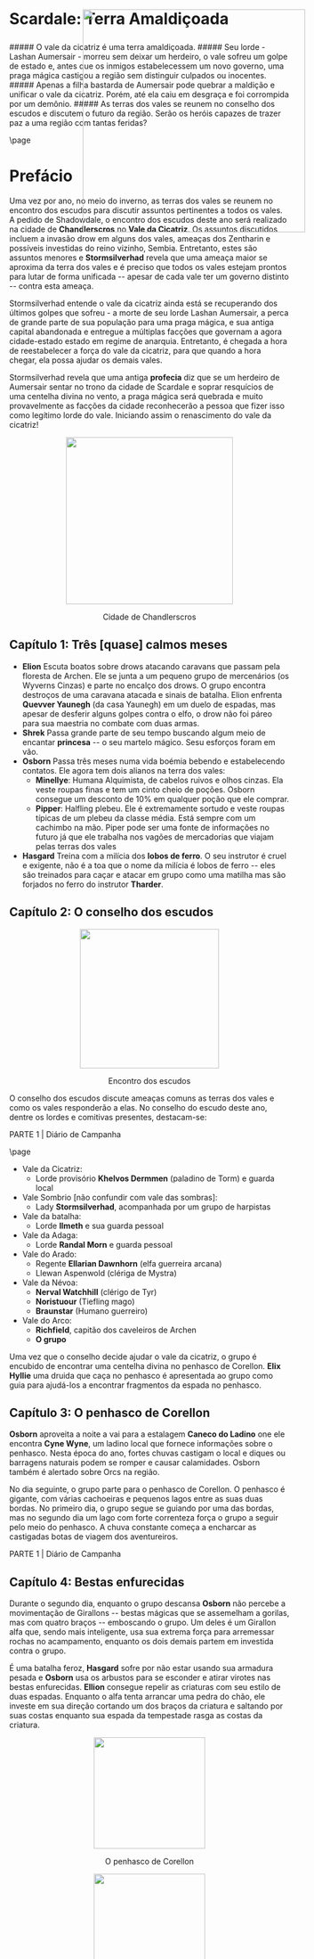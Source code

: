 <style>
  .phb#p1{ text-align:center; }
  .phb#p1:after{ display:none; }
</style>

<div style='margin-top:450px;'></div>

# Scardale: Terra Amaldiçoada

<div style='margin-top:25px'></div>
<div class='wide'>
##### O vale da cicatriz é uma terra amaldiçoada.
##### Seu lorde - Lashan Aumersair - morreu sem deixar um herdeiro, o vale sofreu um golpe de estado e, antes que os inmigos estabelecessem um novo governo, uma praga mágica castigou a região sem distinguir culpados ou inocentes. 
##### Apenas a filha bastarda de Aumersair pode quebrar a maldição e unificar o vale da cicatriz. Porém, até ela caiu em desgraça e foi corrompida por um demônio.
##### As terras dos vales se reunem no conselho dos escudos e discutem o futuro da região. Serão os heróis capazes de trazer paz a uma região com tantas feridas?

</div>

<img src='https://i.pinimg.com/564x/85/f7/17/85f717bdddc29b9791da049c13550e6f.jpg' 
  style='position:absolute; top:500px; right:200px; width:400px' />





\page

# Prefácio

Uma vez por ano, no meio do inverno, as terras dos vales se reunem no encontro dos escudos para discutir assuntos pertinentes a todos os vales. 
A pedido de Shadowdale, o encontro dos escudos deste ano será realizado na cidade de **Chandlerscros** no **Vale da Cicatriz**. Os assuntos discutidos incluem a invasão drow em alguns dos vales, ameaças dos Zentharin e possíveis investidas do reino vizinho, Sembia. Entretanto, estes são assuntos menores e **Stormsilverhad** revela que uma ameaça maior se aproxima da terra dos vales e é preciso que todos os vales estejam prontos para lutar de forma unificada -- apesar de cada vale ter um governo distinto -- contra esta ameaça.

Stormsilverhad entende o vale da cicatriz ainda está se recuperando dos últimos golpes que sofreu - a morte de seu lorde Lashan Aumersair, a perca de grande parte de sua população para uma praga mágica, e sua antiga capital abandonada e entregue a múltiplas facções que governam a agora cidade-estado estado em regime de anarquia. Entretanto, é chegada a hora de reestabelecer a força do vale da cicatriz, para que quando a hora chegar, ela possa ajudar os demais vales.

Stormsilverhad revela que uma antiga **profecia** diz que se um herdeiro de Aumersair sentar no trono da cidade de Scardale e soprar resquícios de uma centelha divina no vento, a praga mágica será quebrada e muito provavelmente as facções da cidade reconhecerão a pessoa que fizer isso como legítimo lorde do vale. Iniciando assim o renascimento do vale da cicatriz!

<div style="text-align: center">
  <img 
    src='https://i.pinimg.com/564x/0a/e7/8c/0ae78cf33911faa82f4d5835239d9ea6.jpg' 
    style='width:300px' />
    <p>Cidade de Chandlerscros</p>
</div>

## Capítulo 1: Três [quase] calmos meses

* **Elion** Escuta boatos sobre drows atacando caravans que passam pela floresta de Archen. Ele se junta a um pequeno grupo de mercenários  (os Wyverns Cinzas) e parte no encalço dos drows. O grupo encontra destroços de uma caravana atacada e sinais de batalha. Elion enfrenta **Quevver Yaunegh** (da casa Yaunegh) em um duelo de espadas, mas apesar de desferir alguns golpes contra o elfo, o drow não foi páreo para sua maestria no combate com duas armas. 
* **Shrek** Passa grande parte de seu tempo buscando algum meio de encantar **princesa** -- o seu martelo mágico. Sesu esforços foram em vão.
* **Osborn** Passa três meses numa vida boémia bebendo e estabelecendo contatos. Ele agora tem dois alianos na terra dos vales:
	* **Minellye**: Humana Alquimista, de cabelos ruivos e olhos cinzas. Ela veste roupas finas e tem um cinto cheio de poções. Osborn consegue um desconto de 10% em qualquer poção que ele comprar.
	* **Pipper**: Halfling plebeu. Ele é extremamente sortudo e veste roupas típicas de um plebeu da classe média. Está sempre com um cachimbo na mão. Piper pode ser uma fonte de informações no futuro já que ele trabalha nos vagões de mercadorias que viajam pelas terras dos vales
* **Hasgard** Treina com a milícia dos **lobos de ferro**. O seu instrutor é cruel e exigente, não é a toa que o nome da milícia é lobos de ferro -- eles são treinados para caçar e atacar em grupo como uma matilha mas são forjados no ferro do instrutor **Tharder**.

## Capítulo 2: O conselho dos escudos

<div style="text-align: center">
  <img 
    src='https://i.pinimg.com/564x/c2/15/d4/c215d46021bd7d7045a38bcaa470215e.jpg' 
    style='width:250px' />
    <p>Encontro dos escudos</p>
</div>

O conselho dos escudos discute ameaças comuns as terras dos vales e como os vales responderão a elas. No conselho do escudo deste ano, dentre os lordes e comitivas presentes, destacam-se:


<div class='pageNumber auto'></div>
<div class='footnote'>PARTE 1 | Diário de Campanha</div>

\page

* Vale da Cicatriz:  
	* Lorde provisório **Khelvos Dermmen** (paladino de Torm) e guarda local
* Vale Sombrio [não confundir com vale das sombras]: 
	* Lady **Stormsilverhad**, acompanhada por um grupo de harpistas
* Vale da batalha: 
	* Lorde **Ilmeth** e sua guarda pessoal
* Vale da Adaga: 
	* Lorde **Randal Morn** e guarda pessoal
* Vale do Arado: 
	* Regente **Ellarian Dawnhorn** (elfa guerreira arcana)
	* Llewan Aspenwold (clériga de Mystra)
* Vale da Névoa: 
	* **Nerval Watchhill** (clérigo de Tyr)
	* **Noristuour** (Tiefling mago)
	* **Braunstar** (Humano guerreiro)
* Vale do Arco: 
	* **Richfield**, capitão dos caveleiros de Archen
    * **O grupo**

Uma vez que o conselho decide ajudar o vale da cicatriz, o grupo é encubido de encontrar uma centelha divina no penhasco de Corellon. **Elix Hyllie** uma druida que caça no penhasco é apresentada ao grupo como guia para ajudá-los a encontrar fragmentos da espada no penhasco.




## Capítulo 3: O penhasco de Corellon

**Osborn** aproveita a noite a vai para a estalagem **Caneco do Ladino** one ele encontra **Cyne Wyne**, um ladino local que fornece informações sobre o penhasco. Nesta época do ano, fortes chuvas castigam o local e diques ou barragens naturais podem se romper e causar calamidades. Osborn também é alertado sobre Orcs na região.

No dia seguinte, o grupo parte para o penhasco de Corellon. O penhasco é gigante, com várias cachoeiras e pequenos lagos entre as suas duas bordas. No primeiro dia, o grupo segue se guiando por uma das bordas, mas no segundo dia um lago com forte correnteza força o grupo a seguir pelo meio do penhasco. A chuva constante começa a encharcar as castigadas botas de viagem dos aventureiros.


<div class='pageNumber auto'></div>
<div class='footnote'>PARTE 1 | Diário de Campanha</div>



## Capítulo 4: Bestas enfurecidas

Durante o segundo dia, enquanto o grupo descansa **Osborn** não percebe a movimentação de Girallons -- bestas mágicas que se assemelham a gorilas, mas com quatro braços -- emboscando o grupo. Um deles é um Girallon alfa que, sendo mais inteligente, usa sua extrema força para arremessar rochas no acampamento, enquanto os dois demais partem em investida contra o grupo.

É uma batalha feroz, **Hasgard** sofre por não estar usando sua armadura pesada e **Osborn** usa os arbustos para se esconder e atirar virotes nas bestas enfurecidas. **Ellion** consegue repelir as criaturas com seu estilo de duas espadas. Enquanto o alfa tenta arrancar uma pedra do chão, ele investe em sua direção cortando um dos braços da criatura e saltando por suas costas enquanto sua espada da tempestade rasga as costas da criatura. 

<div style="text-align: center">
  <img 
    src='https://i.pinimg.com/564x/3b/ff/68/3bff68616da694e0aabe00d1cd4c8633.jpg' 
    style='width:200px' />
    <p>O penhasco de Corellon</p>
</div>

<div style="text-align: center">
  <img 
    src='https://vignette.wikia.nocookie.net/forgottenrealms/images/a/a8/Girallon-5e.jpg/revision/latest/scale-to-width-down/350?cb=20171010155840' 
    style='width:200px' />
    <p>Girallons</p>
</div>

\page

## Capítulo 5: Fúria da Natureza

Durante a luta, a chuva se transforma numa tempestade e o grupo não consegue mais descansar em meio a fúria da natureza. Eles tem de desmontar o acampamento e, enquanto fazem isso, ao menos dois diques ou barragens naturais se rompe e uma imundação vem em direção do grupo.

Eles tentam furgir da melhor maneira que podem. Um relâmpago iria atingir em cheio três dos quatro aventureiros que não são rápidos o suficiente, mas **Ellion** usa sua espada da tempestade para absorver o golpe.

<div class='pageNumber'>3</div>
<div class='footnote'>PARTE 1 | Diário de Campanha</div>



O grupo localiza uma caverna que pode servir de abrigo contra a  tempestade e parte em sua direção. **Osborn** toma uma poção de vôo e escapa dá água que já cobre criaturas de tamanho pequeno. Eles usam a correnteza que seguia em direção à caverna e adentram nela. Ainda assim, um último relâmpago atinge a boca da caverna e escombros ferem **Hasgard** e **Elix**

<div style="text-align: center">
  <img 
    src='https://i.pinimg.com/564x/20/cc/fd/20ccfd35adf23c637d235cc7e62bd385.jpg' 
    style='width:250px' />
    <p>Tempestade</p>
</div>

## Capítulo 6: Cabeças Demais

Dentro da caverna, **Osborn** ainda sobre o efeito de vôo usa sua braçadeira mágica para ficar invisível e observar toda a caverna - que é bem mais grande do que eles imaginavam. Enquanto **Osborn** voa, os demais andam pela caverna investigando a região. **Hasgard** descobre pinturas rupestres de reptantes tangendo animais em direção ao que aparenta ser três serpentes.

Quando Hasgard percebe isso, **Osborn** percebe as serpentes dormindo no lago próximo a ele. Entretanto uma das serpentes está acordada e seus instintos ofídios detectam o halfling. A criatura sai da água e as serpentes na verdade são cabeças de uma hidra!

O Grupo luta contra a criatura que, a medida que é ferida, perde cabeças. Essas cabeças logo se regeneram e cada cabeça morta dá espaço a duas novas. Graças ao fogo mágico de **Elix**, as habilidades regenerativas da criatura são nulificadas e eles são capazes de matar a criatura.



<div style="text-align: center">
  <img 
    src='https://s-media-cache-ak0.pinimg.com/originals/94/16/55/9416555716339ac2be38a470cfe2ab1f.jpg' 
    style='width:250px' />
    <p>Hidra</p>
</div>


## Capítulo 7: A cerejeira de Corellon

O grupo encontra uma passagem numa cachoeira na caverna que os leva a um vale escondido. Lá eles encontram uma árvore mágica que cresceu no local onde as lascas da espada de Corellon cairam após ele errar um golpe contra Grumsh e criar o penhasco no vale da cicatriz. **Hasgard** usa sua fé e um pequeno círculo de luz se abre no céu em meio a chuva fraca que continua a cair.

Lathander fala diretamente com seu clérigo e o instrui que esta é a última cerejeira de Corellon. Todas as demais foram destruídas por orcs servos de Grumsh. Esses mesmos orcs agora marcham em direção a árvore. Caso o grupo prove o seu valor em batalha contra os orcs e repita a história da luta entre o bem e o mal, Corellon consederá os fragmentos ao grupo. Para isso, eles precisam proteger a árvore a todo custo!

<div style="text-align: center">
  <img 
    src='https://i.imgur.com/ndUpqsO.png' 
    style='width:250px' />
    <p>Cerejeira</p>
</div>

<div class='pageNumber auto'></div>
<div class='footnote'>PARTE 1 | Diário de Campanha</div>

\page

## Capítulo 8: Esquadrão suicida

O grupo se posiciona entre a árvore e orcs e goblinóides que marcham pelo penhasco. **Osborn** se esconde para atacar de forma furtiva. **Hasgard** conjura espíritos celestiais ao seu redor -- celestiais que ferem qualquer criatura maligna e retardam o movimento delas. **Elix** usa sua magia da natureza e cria uma nova tempestade, ela é capaz de controlar os relâmpagos da tempestade e direcioná-lo contra as tropas inimigas. Por fim, **Ellion** saca seu arco negro e se prepara para atacar.

As tropas inimigas são compostas de goblins carregando tochas e barris explosivos. Os goblins são literalmente bombas vivas que antes de morrem, acendem os barris que explodem. Além disso, há orcs demoníacos -- Tanarruks -- e um Etin que com sua força bruta é capaz de empurrar os guerreiros e abrir um caminho para os goblins tentarem alcançar a árvore.

Apesar das tropas inimigas estarem em mairo número, eles não são capazes de passar pelos heróis. **Hasgard** e seus espíritos são praticamente uma muralha viva.




## Capítulo 9: Grishnak O destruidor

Após derrubarem a primeira horda, **Elix** vê um largato de Nyng'al abrindo caminho entre a vegetação. Os lagartos de Nyng'al são largatos gigantes que cospem nuvens paralisantes e/ou cones de ácido. Se a criatura chegar perto da árvore, uma de suas baforadas pode ser mais do que suficiente para destruí-la. Ainda pior, um orc cheio de tatuagens e usando uma lança cavalga a criatura. Ele é chamado de Grishnak o destruidor - servo vivo da vontade de Grumsh.

<div style="text-align: center">
  <img 
    src='https://i.pinimg.com/564x/9e/48/f8/9e48f86b010523288900826af0ddd166.jpg' 
    style='width:250px' />
    <p>Largato de Nyng'al</p>
</div>

<div style="text-align: center">
  <img 
    src='https://i.pinimg.com/564x/05/fc/f8/05fcf892eb0995e7212cabb8828e7825.jpg' 
    style='width:250px' />
    <p>Grishnak O destruidor</p>
</div>


O grupo luta contra Grishnak e sua montaria. **Ellion** se move e saca suas espadas para lutar contra eles. O largato inicia o combate com um sopro paralizante que acerta **Elix** em cheio, impedindo que ela mantenha a concentração de sua tempestade. **Hasgard** é capaz de curar a paralisia antes que ela seja atacada enquanto está vulnerável.

Em um acerto crítico a espada de **Ellion** puxa energia da árvore de Correlon e castiga o orc, que é derrubado de sua montaria. Entretanto, o largato responde com uma baforada ácida que por pouco, não mata o elfo. **Hasgard** usa sua fé para trazer o companheiro de volta enquanto **Osborn** parte para o combate. Quando eles parecem ter matado o orc, ele se elvanta com suas tatuagens brilhando em fúria. Ao que aparanta, o orc e sua montaria compartilham da mesma energia vital e o orc se mantém em pé mesmo após tantos ferimentos.

Em um surto de adrenalina, o grupo começa a atacar o largato que passa a ignorá-los e seguir em direção a árvore para destruí-la. **Hasgard** pula na criatura e toma suas rédeas para tentar impedí-la. Apesar de se debater, o largato está confuso e não consegue dar uma baforada na árvore. Enquanto **Hasgard** tenta domar o largato, **Osborn** se aproveita de uma distração de Grishnak e ataca um de seus pontos vitais. O orc cai de joelhos e o pequeno halfling arranca um de seus olhos -- assim como Corellon arrancou um dos olhos de Grumsh. 

Os inimigos caem. A tempestade pára. E Corellon reconhece o esforço dos aventureiros, assim concedendo a eles os fragmentos de sua espada necessários para o ritual que pode acabar com a maldição no vale da cicatriz.

<div class='pageNumber auto'></div>
<div class='footnote'>PARTE 1 | Diário de Campanha</div>


\page



## Capítulo 10: Scardeep

Agora que o grupo conseguiu a sentelha divina, é necessário conseguir acesso ao castelo na antiga capital do vale da cicatriz. A capital foi abandonada após a amldição e agora ela é governada por cinco facções. **Osborn** e **Hasgard** tentam obter informações sobre cada uma das facções e quais delas podem ajudá-los a conseguir passagem para o castelo na cidade. Eles obtém as seguintes informações:

* **Zentharin** desejam imensamente que Scyllua seja reconhecida como herdeira legítima de Scardale. Entretanto, continuam com suas atividades ilícitas na cidade.
	* *Não há mais informações sobre esse grupo*
    
    
* **Dançarinos** halflings que querem encher os seus bolsos de ouro em meio ao caos na cidade. Equanto você tiver dinheiro, eles serão seus aliados.
	* *Desejam um grande montante de dinheiro como adiantamento (6.000 po) e uma parte dos impostos da cidade após sua retomada*


* **Monges da Morte** estudam a morte e aproveitam o caos na cidade para suas atividades -- que muitas vezes são consideradas ilícitas. É difícil entender os seus motivos e trazer paz a cidade parece não beneficiá-los.
	* *Não há mais informações sobre esse grupo*


* **Corvos Cinzas** almejam anexar a cidade ao reino de Sembia como uma cidade-estado mercante. São organizados e competentes, porém não é certo se é vantajoso dar poder a um reino que constantemente tenta atacar as terras dos vales.
	* *Desejam que Scyllua se case com Miklos Selkirk -- lorde mercante de Sembia -- caso ela tome a cidade.*


* **Enclave Thay** especializados no comércio de itens mágicos. Este enclave é contra atividades escravocatas e até mesmos os harpistas tem depositam alguma confiança neles em meio ao caos da cidade. 
	* *Desejam que o enclave continue operando sob o novo governo e que qualquer item mágico que for encontrado dentro do castelo seja entregue à eles.*


Por algum motivo, nenhuma das facções controla o castelo de Scardeep -- que parece estar selado magicamente. Além disso, **Cyne Wine** recomenda a **Osborn** os magos vermelhos ou os halflings como facções mais "confiáveis".

<div style="text-align: center">
  <img 
    src='https://i.pinimg.com/564x/8c/5b/82/8c5b82535d3819ed9ee74f9054527eb0.jpg' 
    style='width:400px' />
    <p>Castelo de Scardeep</p>
</div>

## Capítulo 11: Os dançarinos

O grupo decide seguir negociações com os dançarinos e, sem ter dinheiro suficiente para cobrir a proposta inicial deles, eles se dispõem a fazer serviços para a guilda enquanto ganham a confiança de seu líder: **Hagar, o terrível**. Devido aos esforços de **Hasgard**, o líder dos dançarinos não só se dispõe a ajudar o grupo como também obter informações sobre Scyllua Dark Hope.

* **Shrek Jr** passa duas semanas nas estalagens e bordéis da cidade obtendo informações sobre guildas inimigas e intimidando-as.
* **Hasgard** vai lutar nas arenas clandestinas da cidade para movimentar o mercado de apostas a favor dos dançarinos
* **Ellion** ajuda a escoltar caravanas contrabandistas para fora da cidade assim como no distrito das docas
* **Osborn** ajuda a roubar um mercante da cidade e obter mais moedas para os bolsos dos halflings [eu não tenho certeza desse]

Após duas semanas, Hagar diz ao grupo que a dívida deles está paga e que os dançarinos sabem um meio de obter acesso ao castelo pelos esgotos da cidade. Ele também revela que todos pensam que o castelo está sobre o controle dos magos de Thay, mas na verdade os magos perderam controle do castelo para um chamado **guardião** que agora está recluso no castelo.


<div class='wide'>
##### Facções
| Zenthatrin | Dançarinos | Longa Morteh | Corvos Prateados | Enclave Thay  |
|:---------:|:---------:|:---------:|:---------:|:---------:|
| <img src='https://db4sgowjqfwig.cloudfront.net/campaigns/68638/assets/357897/Zhentarim.png?1407887200' style='width:105px' /> | <img  src='https://i.imgur.com/nQdnpqX.png' style='width:125px' /> | <img  src='https://i.imgur.com/Pvb2xD3.png' style='width:125px' /> | <img src='https://i.imgur.com/8562xGW.png' style='width:185px' /> | <img src='https://i.imgur.com/zF3MONO.png' style='width:125px' /> |
| Zenthil Keep | Hanflings | Monges | Sembia | Magos Vermelhos |
</div>

<div class='pageNumber auto'></div>
<div class='footnote'>PARTE 1 | Diário de Campanha</div>

 \page

## Capítulo 12: Emboscada nas docas

Um grupo de dançarinos batedores guia o grupo noite a dentro pela região das docas. Eles caminham em direção a entrada de um antigo calabouço que dá acesso a uma rota de fuga para dentro/fora do castelo de Scardeep. Próximo a entrada da passagem secreta, um caçador de recompensas enviam uma onda psíquica que abala **Shrek Jr.** de vielas e barcaças ancoradas, inumanos aparecem para ajudar o caçador.

<div style="text-align: center">
  <img 
    src='https://i.imgur.com/rMmnwix.png' 
    style='width:250px' />
    <p>O caçador de recompensas</p>
</div>

**Ellion** rapidamente saca suas espadas e parte para proteger **Shrek**. Do outro lado do campo de batalha, **Hasgard** invoca espíritos guardiões para impedir a passagem dos inumanos enquanto **Osborn** atira virotes de sua besta.

Vendo que o combate não seria ganho com facilidade, o caçador abre um portal e caminha para outro plano. Jurando que voltará para coletar sua recompensa. O grupo apenas vê uma cidade retorcida com diversas criaturas e extraplanares antes do portal se fechar...

## Capítulo 13: Princesa em apuros

Após se recuperarem do combate, o grupo entra no pequeno e úmido corredor que corta a cidade e leva em direção ao castelo. Os dançarinos indicam que um grande selo de bronze com o símbolo da família de Scardeep indica a entrada do castelo.


<div style="text-align: center">
  <img 
    src='https://pre00.deviantart.net/88c4/th/pre/f/2007/341/9/7/sigil_view_by_fuflon_by_deusuum.jpg' 
    style='width:250px' />
    <p>Plano desconhecido</p>
</div>

O túnel segue com várias bifurcações e passagens d'água, até que uma grande câmara contendo o símbolo é alcançada. Ao operar o mecanismo/engrenagem que abre a passagem para o castelo, o grupo ativa uma armadilha que lança **pudins negros** na câmara. Pudins negros são um dos terríveis tipos de cubos gelatinosos que além de digerirem suas vítimas com seu ácido, são capazes de se dividir quanto atacados com armas cortantes.

**Ellion** engaja em uma luta infinita contra um cupo e suas várias divisões - geradas a cada novo corte. Sua arma mágica impede que o ácido da criatura destru a arma. Do outro lado da câmara, **Shrek** não tem a mesma sorte e cada um de seus ataques, o seu martelo de pedra começa a derreter.

Apesar de vitoriosos, **Shrek** perde sua armadura no combate e seu martelo - apelidado carinhosamente de Princesa - está praticamente inutilizável. Ainda assim, o bárbaro teimoso segue com sua arma.



## Capítulo 13: Pedras, Estátuas e Ossos Quebradors

Finalmente dentro do castelo, o grupo se vê num úmido corredor. Aparentemente, eles estão nas criptas do castelo onde os antepassados da família de Aumesair descansa. **Osborn** toma a frente do grupo e começa a investigar a cripta, que se estende por um amplo corredor adornado por estátuas de minotauros esculpidas em bronze.


<div class='pageNumber auto'></div>
<div class='footnote'>PARTE 1 | Diário de Campanha</div>

\page

Enquanto ele investiga o corredor, **Osborn** acidentalmente pisa em uma alavanca de pressão que ativa uma armadilha mágica. Reagindo rapidamente ao som de rangindos e engrenagens, **Ellion** e **Hasgard** vão para o corredor, deixando **Shrek** na tumba pela qual eles entraram. Pouca após isso, grades prendem a passagem para a tumba onde **Shrek** se encontra (asssim como outras tumbas visíveis pelo corredor. Do chão e do teto das tumbas, lanças pontiagudas começam a sair. As estátuas de bronze rangem e começam a se movimentar. Não fosse suficiente, um pilar gigante preeenchendo todo o corredor aparece atrás do grupo e começa a girar lentamente na diração do grupo que está entre a armadilha mágica e as estátuas animadas.

**Ellion** usa sua agilidade e corre o mais longe possível da armadilha, se aproximando de **Osborn** que estava mais a frente do grupo. **Hasgard** mantém sua posição enquanto **Shrek** entra em fúria, quebra a grade que prendia sua passagem e a arremessa contra o pilar que perde um pouco de velocidade enquanto esmaga o engradado.

**Osborn** usando seu kit de ferramentas ladinas descobre um modo de não só desarmar a armadilha como também ganhar controle dela. Ele usa isso em prol do grupo e o pilar esmaga alguma das estátuas que foram deixadas para trás enquanto **Hasgard** e **Shrek** abriam caminho lutando contra as estátuas e se movimentavam para longe do pilar. Os esforços conjuntos do grupo superam o desafio.

<div style="text-align: center">
  <img 
    src='http://4.bp.blogspot.com/-leXOyWeJbEI/UNaywzfl1LI/AAAAAAAAEDA/okOGa0noMTg/s1600/Untitled-2.jpg' 
    style='width:250px' />
    <p>Na falta de uma imagem melhor para representar a cena...</p>
</div>

## Capítulo 14: Um guardião avarento

O grupo encontra uma alanvaca que abre outra passagem secreta em um dos pilares da cripta. O pilar é na verdade uma escada rolante que corta o castelo, levando-os em direção aos salão principal da construção. **Shrek** segue como batedor e quando ele chega no topo ele se depara com o guardião do castelo. O guardião é um beholder que tomou o castelo para si e está ganhando força e lacaios para tomar o controle da cidade.


<div style="text-align: center">
  <img 
    src='https://i.imgur.com/tdAnGkC.png' 
    style='width:300px' />
    <p>O guardião. Apesar de sua astúcia, o guardião apresenta várias características deploráveis como: avareza, narcisimo e covardia.</p>
</div>

Por alguns minutos, o guardão se entrertem com **Shrek** mas perde a paciência e se prepara para atacar o bárbaro. Além do beholder, golens de carne com correntes e ganchos se preparam para o combate. **Shrek** consegue seguar o combate até que o restante do grupo o alcança. É um combate mortal, os golens e sua aura pútrida causam náuseas nos combatentes enquanto o beholder dispara raios com diferentes efeitos mágicos que ricocheteiam pela sala repleta de espelhos.

**Osborn** se encarega de quebrar os espelhos para diminuir o alcance de visão da criatura, enquanto **Ellion** e **Shrek** focam seus ataques tanto nos golens quanto no beholder. **Hasgar** usa sua magia divina para ajudar seus aliados e, uma vez que os golens são derrotados e o beholder é encurralado, **Osborn** tenta barganhar com a criatura. Devido a sua natureza avarenta, o beholder prefere a morte e um ataque furtivo do astuto halfling mata a criatura.

<br>
<br>

<div style="text-align: center">
  <img 
    src='https://pre00.deviantart.net/b38c/th/pre/i/2014/341/c/e/pudge_speedpaint_by_haryarti-d892p1c.jpg' 
    style='width:250px' />
    <p>Golens de carne</p>
</div>

<div class='pageNumber auto'></div>
<div class='footnote'>PARTE 1 | Diário de Campanha</div>

\page

## Capítulo 14: Estabelecendo aliados em Scardeep

Os dançarinos assumem o controle do castelo e começam a fazer negociações com as demais facções que controlam a cidade. Dentre os tesouros do beholder, **Osborn** encontra uma chave que aparentemente não abre nenhum dos baús do castelo, mas após pesquisar mais a respeito da chave, ele descobre que ela pertence aos magos vermelhos - que prometem favores ao grupo caso a chave seja retornada para eles.


Conforme prometido, **Hagar** o líder dos dançarinos descobre informações sobre o passado de Scyllua, a herdeira do lorde Aumesair e única pessoa capaz de quebrar a maldição mágica no reino do vale da cicatriz. Hagar narra as informações obtidas.

*"Scyllua é filha bastarda de Aumesair. Ela e sua mãe foram vendidas como escravas para o forte Zenthil. Lá ela sofreu e cresceu numa cidade comandada pelos clérigos de Bane. Ainda assim, Scyllua mantinha fé em Tyr e rezava por dias melhores. Quando a cidade entrou em guerra civil, Scyllua já adolescente/adulta e agora uma paladina de Tyr lutou contra os tiranos da cidade e encurralou o regente mercante Orgauth. Entretanto, Orgauth era um diabo disfarçado e ele usou suas artes arcanas para corromper Scyllua.*

*Perceba, Scyllua não é má por natureza. A sua mente e memória foram magicamente alteradas pelo diabo e em alguma esquina da sua alma, reside a paladina de Tyr. Caso ela seja derrotada em combate e o grupo demonstre misericórdia, talvez ela possa recobrar seus sentidos. Talvez algo que a lembre de sua mãe e infância ajudem nesta tarefa*.

<div style="text-align: center">
  <img 
    src='https://img00.deviantart.net/ec62/i/2016/340/e/0/witcher_3__ciri___at_arms_by_irishhips-daqrxa5.jpg' 
    style='width:250px' />
    <p>Scylua Darkhope</p>
</div>



Hagar conclue sua história falando que Orgauth é o verdadeiro regente de forte Zenthil e que ele manipula os demais lordes marcantes como fantoches preso a sua trama de trapaças. Apesar de ser ardiloso, Orgauth ainda está preso as leis dos diabos e demônios e as memórias bondosas de Scyllua foram enclausuradas em um medalhão que foi jogado no mar. Caso o grupo recupere o medalhão, Scyllua pode ter sua memória restaurada. 

Por sorte, **Elyn Hawe** - a bruxa advinhadora - e seu grupo itinerante de ciganos chega a cidade enquanto o grupo estabelece alianças. A bruxa usa seus poderes mágicos e indica onde o medalhão de Scyllua se encontra na região do mar das estrelas.

Agora cabe ao grupo reaver o medalhão, entrar no forte de Zenthil e restaurar a memória da herdeira do vale da cicatriz!


<div style="text-align: center">
  <img 
    src='https://i.pinimg.com/564x/72/b6/c7/72b6c7b6fed5bf239b6caf4acef2270d.jpg' 
    style='width:250px' />
    <p>Garren Garreth - Líder do Enclave Thay</p>
</div>


## Capítulo 15: Negociando com os Magos Vermelhos

**Hasgard** e **Ellion** decidem que a melhor estratégia para recuperar o medalhão é com a ajuda dos magos vermelhos de Thay. Os dois seguem para o conclave dos magos e são apresentados a **Garren Garreth** arquimago que comanda o enclave de Scardeep. Hasgard percebe que os magos são mais poderosos do que aparentam e eles tem o controle de outra facção, os corvos prateados. Negociando a entrega da chave, os magos aceitam ajudar o grupo com uma embarcação mágica e tripulação para navegar pelo mar das estrelas. Em troca, o comércio de itens mágicos na cidade não deve ser atrapalhado.

<div class='pageNumber auto'></div>
<div class='footnote'>PARTE 1 | Diário de Campanha</div>

\page

## Capítulo 16: Capitão Ol'o'dun. 

Seguindo para o porto da cidade, conforme prometido pelos magos, o grupo encontra o capitão **Ol'o'dun**, um pirata sagaz e de língua afiada que se alia ao grupo na empreitada de recuperar o medalhão. Ol'o'dun diz que para viajar em dua embarcação. o pérola negra, é necessário respirarna água e prontamente conjura uma magia nos aventureiros para isto.

A embarcação do capitão foi construída especificamente pelos magos vermelhos de Thay para contrabandear itens mágicos pelo mar das estrelas. Ela não tem velas ou remos, mas um anel metálico que circula o navio. Quando a embarcação começa a se locomover, o anel incendeia e o navio submerge. Basicamente, a embarcação viaja pelo fundo do mar para evitar outros piratas e perigos como tempestades.

<div style="text-align: center">
  <img 
    src='https://i.imgur.com/Zz55Wl6.png' 
    style='width:350px' />
    <p>Capitão Ol'o'dun</p>
</div>

## Capítulo 17: Batalha Marítima

Viajando pelo fundo do mar das estrelas, o grupo chega ao local onde o dito medalhão se encontra. Uma fenda no chão do oceano onde um forte brilho azulado indica a presença de algum item mágico. Indo em direção ao item, **Ellion** percebe a presença de um Chull, um crustáceo gigante que espreita no chão do oceano e esmaga suas presas com suas fortes pinças. Não bastasse a criatura, dois elementais da água se materializam e emboscam o grupo.

<div style="text-align: center">
  <img 
    src='https://i.pinimg.com/564x/45/a3/f9/45a3f94ee15682c74653a0cbdc3be099.jpg' 
    style='width:250px' />
    <p>Pérola Negra</p>
</div>


**Elion**, **Hasgard** e **Ol'o'dun** lutam contra as criaturas. Ellion ataca o crustáceo que agarra Ol'o'dun. Em apuros, o pirata usa suas maldições e se teletransporta soltando um abalo estrondoso que afeta o crustáceo e um dos elementais. **Ellion** usa sua maestria élfica e desfere golpes contra o crustáceo e os elementais equanto **Hasgard** usa seu machado mágico. Em um último minuto, **Osborn** que estava na embarcação vem em auxílio do grupo e finaliza o combate.

O grupo recupera o medalhão e também um baú contendo moedas, jóias e ao menos dois itens mágicos.


<div style="text-align: center">
  <img 
    src='https://vignette.wikia.nocookie.net/dogs-of-war/images/a/a7/Ocean_sea_fish_fantasy_art_sharks_artwork_dolphins_temple_underwater_1920x1200_wallpaper_Hig.jpg/revision/latest/scale-to-width-down/2000?cb=20151016074528' 
    style='width:350px' />
    <p>Fundo do mar</p>
</div>


## Capítulo 18: Fúria de Talos

Voltando ao pérola negra, um redemoinho submarino se forma e traga **Osborn**. **Hasgard** também é tragado mas consegue nadar contra a correnteza. Não bastasse o redemoinho, um abalo mágico engloba todos e seus itens mágicos e magias são dissipados. Agora, o grupo tem de lutar contra a fúria dos mares enquanto tentam salvar suas vidas.

Em uma manobra arriscada, **Ol'o'dun** entra em contato com o seu patrono arcano (a criatura que confere ao pirata as suas maldições arcanas). Negociando com a criatura, Ol'o'dun consegue reativar a energia de sua embarcação mágica que veleja em direção oposta ao redemoinho. 

Todos chegam são e salvos a superfície. Atordoados eles não tem ideia de quem ou o que os atacou. Ainda assim, **Ellion** jura ter visto um clérigo louco de Talos caminhando pelas nuvens e controlando o tempo. Seja quem ele(a) for, ao menos ele(a) seguiu em direção oposta ao grupo.

<div class='pageNumber auto'></div>
<div class='footnote'>PARTE 1 | Diário de Campanha</div>

\page

## Capítulo 19: Forte Zenthil

O grupo veleja até o forte Zenthil, bastião do clero de Bane e base dos Zentharin. **Ol'o'dun** usa como desculpa o fato de ser um pirata a serviço dos magos de Thay e ancoura na cidade sem dificuldades. Sem um plano formado, o grupo precisa coletar informações sobre Scyllua e como conseguir uma audiência com ela.

**Osborn** se encarrega de coletar mais informações e perambula pelas ruas e tavernas da cidade. Ele usa de seu blefe para dizer que o forte Zenthil não é tão seguro quanto dizem e que pessoas já se infiltraram nele antes. A conversa fiada do halfling atraí a atenção de alguns guardas da fortaleza que a princípio parecem hostis, mas que com algumas cervejas, logo se tornam familiares do halfling. Conversando com eles, Osborn descobre que há um torneio acontecendo na arena da cidade e que o campeão receberá prêmio em dinheiro e também será agraciado com uma audiência com Scyllua.

<div style="text-align: center">
  <img 
    src='https://i.pinimg.com/564x/8b/63/f6/8b63f62654e472c1c2f7c12f359a9264.jpg' 
    style='width:350px' />
    <p>Forte Zenthil - Porto</p>
</div>



## Capítulo 20: O Demônio das Lâminas

O grupo se inscreve no torneio e **Osborn** e **Hasgard** fazem altas apostas na esperança de conseguir uma boa quantia de peças de ouro com o resultado do torneio. Após alguns combates iniciais, o grupo não obtém muito destaque e são considerados os "cavalos negros" no duelo final. Apenas **Ellion** e sua habilidade conseguem chamar alguma atenção, recebendo o apelido do **demônio das lâminas**.


<div style="text-align: center">
  <img 
    src='https://i.pinimg.com/564x/bc/a5/9b/bca59b820e3049ca30a17a4a13d3df85.jpg' 
    style='width:350px' />
    <p>Arena</p>
</div>


<div style="text-align: center">
  <img 
    src='https://i.imgur.com/LVHvbBx.png' 
    style='width:250px' />
    <p>Hobgoblins</p>
</div>

No combate final, o grupo deve enfrentar um batalhão de hobgoblins. A princípio parecia um combate justo, mas logo eles percebem que o torneio é uma armadilha. Durante o combate, as apostas não são mais sobre quem ganha, mas sim quanto tempo os aventureiros durarão no fosso de combate. Durante todo o combate, o bardo narrador do evento se refere ao grupo como os heróis da terra dos vales - aqueles que atrapalharam os planos Zentharim mais de uma vez e como agora eles pagariam com suas vidas por sua insolência.

Em adição ao batalhão hobgoblin, três panteras deslocadoras são lançadas contra os aventureiros. As panteras atacam heróis e hobgoblins sem distinção e o combate parece perdido. Ainda assim, todos lutam com garra. **Hasgard** derruba vários hobgoblins com o uso de sua magia de lâmina do trovâo/fogo enquanto **Ellion** usa sua lâmina da tempestade para empurrar uma das panteras num dos fossos da arena. 




Após derrotar os hobgoblins, um gás venenoso começa a preencher toda a arena e **Osborn** percebe que o único local seguro é no fosso. O grupo pula no fosso enquanto o gás preenche o restante da arena enquanto eles escutam gritos de juras de morte e aclamação por eles. A nuvem se dissipa e eles escutam a voz de Scyllua que diz que eles venceram o desafio. Eles teriam sua tão desejada audiência antes de sua execução.

<div class='pageNumber auto'></div>
<div class='footnote'>PARTE 1 | Diário de Campanha</div>

\page

## Capítulo 21: Castelo do forte Zenthil

No mínimo um batalhão de orcs e goblinóides cerca o grupo e tenta algemá-los para levá-os até o castelo. Os medrosos orcs percebem que algemar os aventureiros é fútil e apenas os colocam numa carroça puxada por dois cavalos. A carroça é coberta e o grupo apenas escuta o barulho de cascos de cavalos e pés marchando enquanto eles são escoltados até o castelo. São minutos de tensão e não há garantias sobre o futuro do grupo, mas com a audiência com Scyllua garantida, eles seguem sem trocar palavras. 


<div style="text-align: center">
  <img 
    src='https://i.pinimg.com/564x/81/84/9f/81849f760647317162e6cc7babd3f346.jpg' 
    style='width:350px' />
    <p>Castelo de Forte Zenthil</p>
</div>


No castelo, dois guardas Zentharim escoltam o grupo que é recebido por Scyllua, a castelã do forte e paladina de Bane. Scyllua guia o grupo pelos corredores do castelo, que é fortemente armado. Ela comenta que sua tendência demanda que ela siga a etiqueta própria de uma castelã e guia o grupo até o salão de audiências. Os dois guardas zentharim ainda protegem as portas de saída enquanto Scyllua se debruça sobre um altar e **Hasgard** percebe que ela tem um amuleto igual ao que eles recuperaram, mas este completamente negro e corrompido.

## Capítulo 22: Barganhando

**Hasgard** e **Osborn** barganham com Scyllua, eles dizem que - como herdeira de Aumersair -- Scyllua tem direito ao trono de Scardeep e que eles conseguiram aliados na cidade para garantir que ela governe sem a necessidade de mais guerras ou conflitos. A algoz ri da proposta do clérigo e diz que o deus dela, Bane o tirano, sempre demanda derramamento de sangue.

Eles usam estas palavras para dizer que o deus dela não é Bane e sim Tyr o deus da justiça. Eles explicam que ela teve suas memórias corrompidas por um diabo -- Orgauth -- e que o amuleto real que ela deveria usar está com eles. Mostrando o amuleto, Scyllua compra o argumento persuasivo dos heróis e deseja examinar a peça mais de perto. Hasgard deixa o seu machado com Osborn e se aproxima dela para entregar a peça. Enquanto isso, os dois guardas que estavam de prontidão pegam suas espadas e se aproximam do grupo. **Ellion** os intimida e a tensão aumenta na sala.

<div style="text-align: center">
  <img 
    src='https://i.pinimg.com/564x/ce/13/07/ce130716be1b37fcae5be2f484488a2d.jpg' 
    style='width:200px' />
    <p>Scyllua Darkhope</p>
</div>



Quando Scyllua segura o medalhão, o seu medalhão negro se estilhaça e luz divina começa a emanar do medalão e ela desmaia equanto o medalhão verdadeiro começa a pulsar como um coração - pouco a pouco restaurando as memórias da paladina. Os aventureiros piscam seus olhos e, no momento que eles contemplam o salão novamente, Orgauth o diabo está na sala. Os guardas zentharim atrás deles eram demônios disfarçados e toda o salão agora está repleto de trevas e corrupção. Orgauth fala:

*"Aventureiros tolos! Scyllua é meu brinquedo, vocês não a salvarão. Eu destruirei todos vocês. Corromperei seus espíritos e em breve, vocês também serão meus servos!"*

## Capítulo 23: Orgauth - diabo do foço

Orgauth é um diabo do foço, um dos mais poderosos diabos dentre as legiões diabólicas. Seus olhos fagulham energia e sua maça flamejante é extremamente ameaçadora. Ácido goteja de sua garra e seu rabo balança com a mesma força de um ariete de guerra. Não há escapatória se não confrontar a criatura.


<div style="text-align: center">
  <img 
    src='https://orig00.deviantart.net/3f84/f/2012/115/1/1/treacherous_pit_dweller_by_velinov-d4xi3zt.jpg' 
    style='width:350px' />
    <p>Orgauth - Diabo do Foço</p>
</div>

<div class='pageNumber auto'></div>
<div class='footnote'>PARTE 1 | Diário de Campanha</div>

\page


**Ellion** usa sua agilidade e engaja a criautra desferindo diversos ataques contra ela. Ele percebe que apenas sua espada mágica consegue cortar a criatura. **Hasgard** grita para **Osborn** pelo seu machado e também se prepara para atacar. Os diabos menores na sala são conjuradores e um deles conjura uma ilusão -- prisão mental -- contra Hasgard que percebe a ilusão e mesmo levando algum dano escapa dos seus efeitos mais mortais. 

Orgauth tenta lançar uma bola de fogo contra o grupo que está agrupado, mas **Ol'o'dun** usa sua maldição e cancela a magia. O pirata engaja os diabos menores em um embate mortal enquanto o grupo foca no diabo maior. Em vários momentos, os golpes aterradores do diabo encontram pouca resistência e o grupo começa a sentir que suas vidas está por um triz. Em um desses momentos, luz divina estilhaça as janelas do salão e o grupo escuta a vo de Tyr dizendo *"vão heróis, salvem minha filha e tragam justiça a essa criatura corrupta"*. Após escutarem a voz do deus da justiça, as armas mágicas do grupo brilham com energia divina e com a benção do deus, eles partem para o combate revigorados.

<div style="text-align: center">
  <img 
    src='https://i.imgur.com/zrbjgLU.png' 
    style='width:300px' />
    <p>Tyr abençoa as armas dos heróis</p>
</div>


Todos desferem golpes contra a criatura que cai de joelhos. **Ellion** desfere o golpe final, ele crava um X no peito da criatura e usa sua espada abençoada para - com o impulso de um giro - fincá-la no coração da criatura. O diabo grita enquanto luz divina incinera o seu corpo. 



## Epílogo

Com a derrota do diabo, o grupo escapa do forte Zenthil graças as artimanhas do pirata. Uma vez na cidade de Scardeep, Scyllua - agora campeã de Tyr - sobra a centelha divina de uma das varandas do castelo. Os detritos da espada de Corellon se transformam em pétalas de cerejeira que são carregadas pelo reino curando a maldição mágica que ameaçava o vale da cicatriz.


O vale da cicatriz em breve retomará o poder e glória de tempos passados. Scyllua é a nova regente, a cidade de Scardeep não está mais entregue ao caos e a maldição mágica foi quebrada. O grupo é sagrado como **campeões do vale da cicatriz**.  Bardos cantarão como um pequeno grupo arriscou suas vidas e como redenção pode alcançar até os mais corruptos.


<div style="text-align: center">
  <img 
    src='https://i.pinimg.com/564x/c8/53/e5/c853e516ff4cc7e9981acd3f03001448.jpg' 
    style='width:350px' />
    <p>Cidade de Scardeep - Restaurada</p>
</div>



<br>
E assim se encerram as aventuras do grupo no vale da Cicatriz. Novas aventuras os esperam no vale profundo.



<div class='pageNumber auto'></div>
<div class='footnote'>PARTE 1 | Diário de Campanha</div>


\page

# Regiões e NPCs


## Chandlerscros

___
* Vale da Cicatriz:  
* * &nbsp; **Elix Hylley** - Humana druída da Savana
* * &nbsp; **Cyne Wine** - Humano ladino contrabandista que pode levar o grupo até a cidade de Scardeep


<div style="text-align: center">
  <img 
    src='https://i1.wp.com/c1.staticflickr.com/1/434/32339166950_206cba1076_z.jpg?resize=585%2C327&ssl=1' 
    style='width:250px' />
    <p>Elix Hylley</p>
</div>

## Conselho dos Escudos



___
* Vale da Cicatriz:  
* * &nbsp; Lorde provisório **Khelvos Dermmen** (paladino de Torm)

___
* Vale das Sombras: 
* * &nbsp; Lady **Storm Silverhad**

___
* Vale da batalha: 
* * &nbsp; Lorde **Ilmeth**

___
* Vale da Adaga: 
* * &nbsp; Lorde **Randal Morn**

___
* Vale do Arado: 
* * &nbsp; Regente **Ellarian Dawnhorn** (elfa guerreira arcana)
* * &nbsp; Llewan Aspenwold (clériga de Mystra)

___
* Vale da Névoa: 
* * &nbsp; **Nerval Watchhill** (clérigo de Tyr)
* * &nbsp; **Noristuour** (Tiefling mago)
* * &nbsp; **Braunstar** (Humano guerreiro)

___
* Vale do Arco: 
* * &nbsp; **Richfield**, capitão dos caveleiros de Archen



<br>
<br>
<br>
<br>
<br>
<br>
<br>
<br>
<br>
<br>
<br>
<br>
<br>
<br>
<br>


<div style="text-align: center">
  <img 
    src='https://i.imgur.com/vgtxIfn.png' 
    style='width:200px' />
    <p>Randal Morn</p>
</div>

<br>

<div style="text-align: center">
  <img 
    src='https://i.imgur.com/LpophfC.png' 
    style='width:150px' />
    <p>Khelvos Dermmen</p>
</div>

<br>

<div style="text-align: center">
  <img 
    src='https://i.imgur.com/79b7t4L.png' 
    style='width:220px' />
    <p>Storm Silverhand</p>
</div>


<div class='pageNumber auto'></div>
<div class='footnote'>PARTE 2 | Regiões e NPCs</div>

\page

# Créditos

Autores das imagens, em ordem de aparição

* [Cachoeiras - Concept-Art-House](https://www.deviantart.com/concept-art-house/art/Mountain-Waterfalls-495470225)
* [Chandlerscros - 韩国b lee 游戏场景原画](http://cgwall.cn/show-1761.html)
* [Encontro dos Escudos - artista desconhecido - arte conceitual de Merlim](http://www.farfarawaysite.com/merlin/season5/promo/5008/12.jpg)
* [Penhasco de Corellon - Silver Saaremaeel](http://runfreakrun.com/2013/07/to-be-a-concept-artist/)
* [Girallons - Wizards of the Coast](    src='https://vignette.wikia.nocookie.net/forgottenrealms/images/a/a8/Girallon-5e.jpg/revision/latest/scale-to-width-down/350?cb=20171010155840' 
)
* [Tempestade - Mitch](https://i.pinimg.com/originals/e9/dd/39/e9dd392e079869d872872a69812de9c1.jpg)
* [Hidra - Sandara](https://orig00.deviantart.net/5f61/f/2014/034/4/1/hydra__dipsy_demo__by_sandara-d74271p.jpg)
* [Cerejeira - Daniel Conway](https://cdna.artstation.com/p/assets/images/images/001/015/166/large/daniel-conway-scorched-earth-as.jpg?1443931793)
* [Largato de Nyng'al - Geraud Soulie](https://cdnb.artstation.com/p/assets/images/images/000/879/683/large/geraud-soulie-riding-lizardf.jpg?1443927467)
* [Grishnak - AlexTzutzy](https://pre00.deviantart.net/31cd/th/pre/i/2014/285/e/5/lotr_orc_redesign_by_alextzutzy-d82lnwo.jpg)
* [Castelo de Scardeep - artista desconhecido]()
* [Caçador de Recompensas - Wizards of the Coast]()
* [Plano desconhecido - Deusuum](https://pre00.deviantart.net/88c4/th/pre/f/2007/341/9/7/sigil_view_by_fuflon_by_deusuum.jpg)
* [Sala com armadilhas - Wizards of te Coast](https://panzerleader.files.wordpress.com/2013/03/mudsorcerer.jpg)
* [Beholder - Wizards of the Coast](https://vignette.wikia.nocookie.net/forgottenrealms/images/2/2c/Monster_Manual_5e_-_Beholder_-_p28.jpg/revision/latest?cb=20141109194926)
* [Golem de Carne - Igor Artyomenko](http://cdn.escapistmagazine.com/media/global/images/library/deriv/870/870163.jpg)
* [Scylua Drakhope - Irishhips](https://pre00.deviantart.net/58f2/th/pre/i/2016/340/e/0/witcher_3__ciri___at_arms_by_irishhips-daqrxa5.jpg)
* [Garren Garreth - Mlappas](https://pre00.deviantart.net/0558/th/pre/i/2015/264/8/c/dark_wizard_by_mlappas-d9adl69.png)
* [Capitão Ol'o'dun - artista desconhecido]()
* [Pérola Negra - Howard Lyon](https://www.howardlyon.com/)
* [Fundo do mar - artista desconhecido]()
* [Forte Zenthil - artista desconhecido]()
* [Arena - Shane Estanislao](https://www.behance.net/gallery/14891613/God-of-War-Ascension)
* [Hobgoblins - artista desconhecido](https://i.pinimg.com/originals/b0/a7/a8/b0a7a8b90f474012bbba49421c1fa6b5.jpg)
* [Castelo de Forte Zenthil - artista desconhecido]()
* [Scyllua Darkhope - aparentemente bittersiha](https://i.pinimg.com/564x/ce/13/07/ce130716be1b37fcae5be2f484488a2d.jpg)
* [Orgauth - Wizards of the Coast - Svetlin Velinov](https://www.inprnt.com/gallery/velinov/treacherous-pit-dweller/)
* [Tyr abençoa os heróis - artista desconhecido](http://pro.bols.netdna-cdn.com/wp-content/uploads/2017/02/dungeon-chess-epic-chess-battles.jpeg)
* [Cidade de Scardeep - artista desconhecido](https://i.pinimg.com/564x/c8/53/e5/c853e516ff4cc7e9981acd3f03001448.jpg)
* [Elix - Guerrilla - Cook & Becker B.V.](https://www.candb.com/en/artwork/1844/aloy-horizon-zero-dawn-guerrilla.html)
* [Randal Morn - artista desconhecido]()
* [Khelvos Dermmen - artista desconhecido]()
* [Storm Silverhand - Wizards of the Coast - Loockwood](https://vignette.wikia.nocookie.net/forgottenrealms/images/f/f4/StormSilverhand.jpg/revision/latest?cb=20061122024307)



<div class='pageNumber auto'></div>
<div class='footnote'>PARTE 3 | Créditos</div>